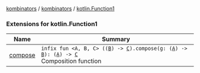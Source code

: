 [kombinators](../../index.md) / [kombinators](../index.md) / [kotlin.Function1](./index.md)

### Extensions for kotlin.Function1

| Name | Summary |
|---|---|
| [compose](compose.md) | `infix fun <A, B, C> ((`[`B`](compose.md#B)`) -> `[`C`](compose.md#C)`).compose(g: (`[`A`](compose.md#A)`) -> `[`B`](compose.md#B)`): (`[`A`](compose.md#A)`) -> `[`C`](compose.md#C)<br>Composition function |

